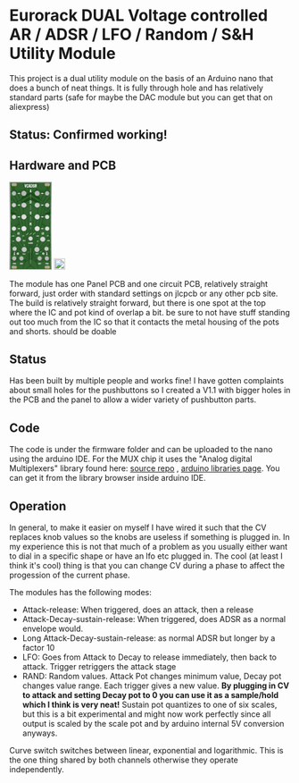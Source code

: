 # Eurorack DUAL Voltage controlled AR / ADSR / LFO / Random / S&H Utility Module

This project is a dual utility module on the basis of an Arduino nano that does a bunch of neat things.
It is fully through hole and has relatively standard parts (safe for maybe the DAC module but you can get that on aliexpress)

## Status: Confirmed working!

## Hardware and PCB

<img src="images/dvcadsr_panel.JPG" width="15%" height="15%"> <img src="images/dvcadsr.png" width="20%" height="20%">

The module has one Panel PCB and one circuit PCB, relatively straight forward, just order with standard settings on jlcpcb or any other pcb site.
The build is relatively straight forward, but there is one spot at the top where the IC and pot kind of overlap a bit. be sure
to not have stuff standing out too much from the IC so that it contacts the metal housing of the pots and shorts. should be doable

## Status
Has been built by multiple people and works fine! 
I have gotten complaints about small holes for the pushbuttons so I created a V1.1 with 
bigger holes in the PCB and the panel to allow a wider variety of pushbutton parts.

## Code

The code is under the firmware folder and can be uploaded to the nano using the arduino IDE.
For the MUX chip it uses the "Analog digital Multiplexers" library found here: [source repo](https://github.com/stechio/arduino-ad-mux-lib?tab=readme-ov-file) ,
[arduino libraries page](https://docs.arduino.cc/libraries/analog-digital-multiplexers/).
You can get it from the library browser inside arduino IDE.

## Operation
In general, to make it easier on myself I have wired it such that the CV replaces knob values so the knobs are useless if something is plugged in.
In my experience this is not that much of a problem as you usually either want to dial in a specific shape or have an lfo etc plugged in.
The cool (at least I think it's cool) thing is that you can change CV during a phase to affect the progession of the current phase.

The modules has the following modes:
 - Attack-release: When triggered, does an attack, then a release
 - Attack-Decay-sustain-release: When triggered, does ADSR as a normal envelope would. 
 - Long Attack-Decay-sustain-release: as normal ADSR but longer by a factor 10
 - LFO: Goes from Attack to Decay to release immediately, then back to attack. Trigger retriggers the attack stage
 - RAND: Random values. Attack Pot changes minimum value, Decay pot changes value range. Each trigger gives a new value. **By plugging in CV to attack and setting Decay pot to 0 you can use it as a sample/hold which I think is very neat!** Sustain pot quantizes to one of six scales, but this is a bit experimental and might now work perfectly since all output is scaled by the scale pot and by arduino internal 5V conversion anyways.
 
 
 Curve switch switches between linear, exponential and logarithmic. This is the one thing shared by both channels otherwise they operate independently.
 
